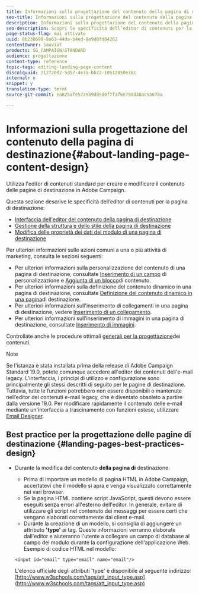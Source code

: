 ```yaml
---
title: Informazioni sulla progettazione del contenuto della pagina di destinazione
seo-title: Informazioni sulla progettazione del contenuto della pagina di destinazione
description: Informazioni sulla progettazione del contenuto della pagina di destinazione
seo-description: Scopri le specificità dell’editor di contenuti per la pagina di destinazione.
page-status-flag: mai attivato
uuid: 8b230690-8a63-44da-b4ed-8e9d8fd84262
contentOwner: sauviat
products: SG_CAMPAIGN/STANDARD
audience: progettazione
content-type: reference
topic-tags: editing-landing-page-content
discoiquuid: 212720d2-5d57-4e7a-bb72-10512050e78c
internal: n
snippet: y
translation-type: tm+mt
source-git-commit: ea825afe573959d95d0f7f3f6e79dd38ac5a678a

---
```


# Informazioni sulla progettazione del contenuto della pagina di destinazione{#about-landing-page-content-design}

Utilizza l'editor di contenuti standard per creare e modificare il contenuto delle pagine di destinazione in Adobe Campaign.

Questa sezione descrive le specificità dell’editor di contenuti per la pagina di destinazione:

* [Interfaccia dell'editor del contenuto della pagina di destinazione](../../channels/using/landing-page-content-editor-interface.md)
* [Gestione della struttura e dello stile della pagina di destinazione](../../channels/using/managing-landing-page-structure-and-style.md)
* [Modifica delle proprietà dei dati del modulo di una pagina di destinazione](../../channels/using/changing-a-landing-page-form-data-properties.md)

Per ulteriori informazioni sulle azioni comuni a una o più attività di marketing, consulta le sezioni seguenti:

* Per ulteriori informazioni sulla personalizzazione del contenuto di una pagina di destinazione, consultate [Inserimento di un campo](../../designing/using/personalization.md#inserting-a-personalization-field) di personalizzazione e [Aggiunta di un blocco](../../designing/using/personalization.md#adding-a-content-block)di contenuto.
* Per ulteriori informazioni sulla definizione del contenuto dinamico in una pagina di destinazione, consultate [Definizione del contenuto dinamico in una pagina](../../channels/using/defining-dynamic-content-in-a-landing-page.md)di destinazione.
* Per ulteriori informazioni sull'inserimento di collegamenti in una pagina di destinazione, vedere [Inserimento di un collegamento](../../designing/using/links.md#inserting-a-link).
* Per ulteriori informazioni sull’inserimento di immagini in una pagina di destinazione, consultate [Inserimento di immagini](../../designing/using/images.md).

Controllate anche le procedure ottimali [generali per la progettazione](../../designing/using/overview.md#content-design-best-practices)dei contenuti.

>[!NOTE]
>
>Se l'istanza è stata installata prima della release di Adobe Campaign Standard 19.0, potete comunque accedere all'editor dei contenuti dell'e-mail legacy. L’interfaccia, i principi di utilizzo e configurazione sono principalmente gli stessi descritti di seguito per le pagine di destinazione. Tuttavia, tutte le funzioni potrebbero non essere disponibili o mantenute nell’editor dei contenuti e-mail legacy, che è diventato obsoleto a partire dalla versione 19.0. Per modificare rapidamente il contenuto delle e-mail mediante un'interfaccia a trascinamento con funzioni estese, utilizzare [Email Designer](../../designing/using/overview.md).

## Best practice per la progettazione delle pagine di destinazione {#landing-pages-best-practices-design}

* Durante la modifica del contenuto **della pagina di** destinazione:

   * Prima di importare un modello di pagina HTML in Adobe Campaign, accertatevi che il modello si apra e venga visualizzato correttamente nei vari browser.
   * Se la pagina HTML contiene script JavaScript, questi devono essere eseguiti senza errori all'esterno dell'editor. In generale, evitare di utilizzare gli script nel contenuto dei messaggi per essere certi che vengano elaborati correttamente dai client e-mail.
   * Durante la creazione di un modello, si consiglia di aggiungere un attributo **'type'** ai tag. Queste informazioni verranno elaborate dall'editor e aiuteranno l'utente a collegare un campo di database al campo del modulo durante la configurazione dell'applicazione Web.
   Esempio di codice HTML nel modello:

   ```
   <input id="email" type="email" name="email"/>
   ```

   L'elenco ufficiale degli attributi 'type' è disponibile al seguente indirizzo: [http://www.w3schools.com/tags/att_input_type.asp](http://www.w3schools.com/tags/att_input_type.asp)